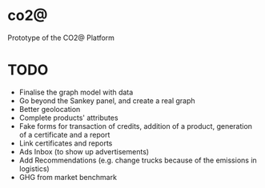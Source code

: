 # co2@
Prototype of the CO2@ Platform

# TODO
- Finalise the graph model with data
- Go beyond the Sankey panel, and create a real graph
- Better geolocation
- Complete products' attributes
- Fake forms for transaction of credits, addition of a product, generation of a certificate and a report
- Link certificates and reports
- Ads Inbox (to show up advertisements)
- Add Recommendations (e.g. change trucks because of the emissions in logistics)
- GHG from market benchmark